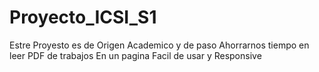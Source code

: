 # Proyecto_ICSI_S1

Estre Proyesto es de Origen Academico 
y de paso Ahorrarnos tiempo en leer PDF de trabajos
En un pagina Facil de usar y Responsive

